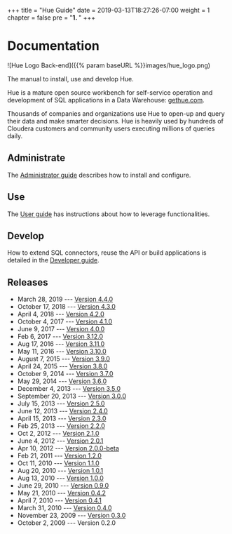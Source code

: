 +++
title = "Hue Guide"
date = 2019-03-13T18:27:26-07:00
weight = 1
chapter = false
pre = "<b>1. </b>"
+++

# Documentation

![Hue Logo Back-end]({{% param baseURL %}}images/hue_logo.png)

The manual to install, use and develop Hue.

Hue is a mature open source workbench for self-service operation and development of SQL applications
in a Data Warehouse: [gethue.com](http://gethue.com).

Thousands of companies and organizations use Hue to open-up and query their data and make smarter decisions. Hue is heavily
used by hundreds of Cloudera customers and community users executing millions of queries daily.


Administrate
------------
The [Administrator guide](administrator/index.html) describes how to install and configure.

Use
---
The [User guide](user/index.html) has instructions about how to leverage functionalities.

Develop
-------
How to extend SQL connectors, reuse the API or build applications is detailed in the [Developer guide](developer/index.html).

Releases
--------

* March 28, 2019 --- [Version 4.4.0](releases/release-notes-4.4.0/index.html)
* October 17, 2018 --- [Version 4.3.0](releases/release-notes-4.3.0/index.html)
* April 4, 2018 --- [Version 4.2.0](releases/release-notes-4.2.0/index.html)
* October 4, 2017 --- [Version 4.1.0](releases/release-notes-4.1.0/index.html)
* June 9, 2017 --- [Version 4.0.0](releases/release-notes-4.0.0/index.html)
* Feb 6, 2017 --- [Version 3.12.0](releases/release-notes-3.12.0/index.html)
* Aug 17, 2016 --- [Version 3.11.0](releases/release-notes-3.11.0/index.html)
* May 11, 2016 --- [Version 3.10.0](releases/release-notes-3.10.0/index.html)
* August 7, 2015 --- [Version 3.9.0](releases/release-notes-3.9.0/index.html)
* April 24, 2015 --- [Version 3.8.0](releases/release-notes-3.8.0/index.html)
* October 9, 2014 --- [Version 3.7.0](releases/release-notes-3.7.0/index.html)
* May 29, 2014 --- [Version 3.6.0](releases/release-notes-3.6.0/index.html)
* December 4, 2013 --- [Version 3.5.0](releases/release-notes-3.5.0/index.html)
* September 20, 2013 --- [Version 3.0.0](releases/release-notes-3.0.0/index.html)
* July 15, 2013 --- [Version 2.5.0](releases/release-notes-2.5.0/index.html)
* June 12, 2013 --- [Version 2.4.0](releases/release-notes-2.4.0/index.html)
* April 15, 2013 --- [Version 2.3.0](releases/release-notes-2.3.0/index.html)
* Feb 25, 2013 --- [Version 2.2.0](releases/release-notes-2.2.0/index.html)
* Oct 2, 2012 --- [Version 2.1.0](releases/release-notes-2.1.0/index.html)
* June 4, 2012 --- [Version 2.0.1](releases/release-notes-2.0.1/index.html)
* Apr 10, 2012 --- [Version 2.0.0-beta](releases/release-notes-2.0.0-beta/index.html)
* Feb 21, 2011 --- [Version 1.2.0](releases/release-notes-1.2.0/index.html)
* Oct 11, 2010 --- [Version 1.1.0](releases/release-notes-1.1.0/index.html)
* Aug 20, 2010 --- [Version 1.0.1](releases/release-notes-1.0.1/index.html)
* Aug 13, 2010 --- [Version 1.0.0](releases/release-notes-1.0.0/index.html)
* June 29, 2010 --- [Version 0.9.0](releases/release-notes-0.9.0/index.html)
* May 21, 2010 --- [Version 0.4.2](releases/release-notes-0.4.2/index.html)
* April 7, 2010 --- [Version 0.4.1](releases/release-notes-0.4.1/index.html)
* March 31, 2010 --- [Version 0.4.0](releases/release-notes-0.4.0/index.html)
* November 23, 2009 --- [Version 0.3.0](releases/release-notes-0.3.0/index.html)
* October 2, 2009 --- Version 0.2.0
